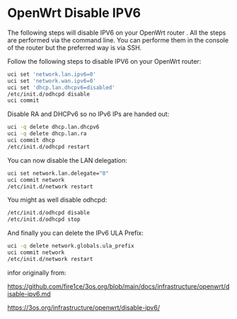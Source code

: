 # OpenWrt Disable IPV6

The following steps will disable IPV6 on your OpenWrt router . All the steps are performed via the command line. You can performe them in the console of the router but the preferred way is via SSH.

Follow the following steps to disable IPV6 on your OpenWrt router:

```bash
uci set 'network.lan.ipv6=0'
uci set 'network.wan.ipv6=0'
uci set 'dhcp.lan.dhcpv6=disabled'
/etc/init.d/odhcpd disable
uci commit
```

Disable RA and DHCPv6 so no IPv6 IPs are handed out:

```bash
uci -q delete dhcp.lan.dhcpv6
uci -q delete dhcp.lan.ra
uci commit dhcp
/etc/init.d/odhcpd restart
```

You can now disable the LAN delegation:

```bash
uci set network.lan.delegate="0"
uci commit network
/etc/init.d/network restart
```

You might as well disable odhcpd:

```bash
/etc/init.d/odhcpd disable
/etc/init.d/odhcpd stop
```

And finally you can delete the IPv6 ULA Prefix:

```bash
uci -q delete network.globals.ula_prefix
uci commit network
/etc/init.d/network restart
```


infor originally from:

https://github.com/fire1ce/3os.org/blob/main/docs/infrastructure/openwrt/disable-ipv6.md

https://3os.org/infrastructure/openwrt/disable-ipv6/
